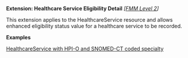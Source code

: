 **Extension: Healthcare Service Eligibility Detail** *[[FMM Level 2](guidance.html)]*

This extension applies to the HealthcareService resource and allows enhanced eligibility status value for a healthcare service to be recorded.

**Examples**

[HealthcareService with HPI-O and SNOMED-CT coded specialty](HealthcareService-example0.html)
